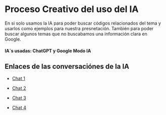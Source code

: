 # Proceso Creativo del uso del IA
En si solo usamos la IA para poder buscar códigos relacionados del tema y usarlos como ejemplos para nuestra presnetación. También para poder buscar algunos temas que no buscabamos una información clara en Google.

#### IA´s usadas: ChatGPT y Google Modo IA

## Enlaces de las conversaciónes de la IA

- [Chat 1](https://chatgpt.com/share/68d1a9e8-bd30-8009-9765-c796519a8617)

- [Chat 2](https://chatgpt.com/share/68d1a9e8-bd30-8009-9765-c796519a8617)

- [Chat 3](https://chatgpt.com/share/68d6d7c4-4ecc-8009-81c1-987296c331dd)

- [Chat 4](https://chatgpt.com/share/68d6da6c-8874-8003-b99f-978f223f2724)